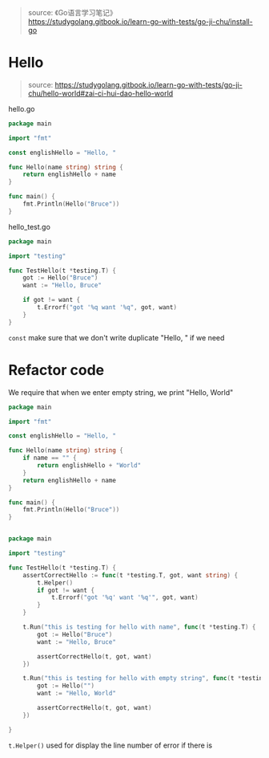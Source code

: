 > source: 《Go语言学习笔记》  
> https://studygolang.gitbook.io/learn-go-with-tests/go-ji-chu/install-go




# Hello
> source: https://studygolang.gitbook.io/learn-go-with-tests/go-ji-chu/hello-world#zai-ci-hui-dao-hello-world



hello.go
```go
package main

import "fmt"

const englishHello = "Hello, "

func Hello(name string) string {
	return englishHello + name
}

func main() {
	fmt.Println(Hello("Bruce"))
}
```

hello_test.go

```go
package main

import "testing"

func TestHello(t *testing.T) {
	got := Hello("Bruce")
	want := "Hello, Bruce"

	if got != want {
		t.Errorf("got '%q want '%q", got, want)
	}
}
```

`const` make sure that we don't write duplicate "Hello, " if we need

# Refactor code

We require that when we enter empty string, we print "Hello, World"

```go
package main

import "fmt"

const englishHello = "Hello, "

func Hello(name string) string {
	if name == "" {
		return englishHello + "World"
	}
	return englishHello + name
}

func main() {
	fmt.Println(Hello("Bruce"))
}


package main

import "testing"

func TestHello(t *testing.T) {
	assertCorrectHello := func(t *testing.T, got, want string) {
		t.Helper()
		if got != want {
			t.Errorf("got '%q' want '%q'", got, want)
		}
	}

	t.Run("this is testing for hello with name", func(t *testing.T) {
		got := Hello("Bruce")
		want := "Hello, Bruce"

		assertCorrectHello(t, got, want)
	})

	t.Run("this is testing for hello with empty string", func(t *testing.T) {
		got := Hello("")
		want := "Hello, World"

		assertCorrectHello(t, got, want)
	})

}
```

`t.Helper()` used for display the line number of error if there is